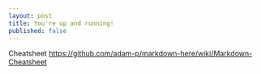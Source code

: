 ```yaml
---
layout: post
title: You're up and running!
published: false
---
```


Cheatsheet
https://github.com/adam-p/markdown-here/wiki/Markdown-Cheatsheet
